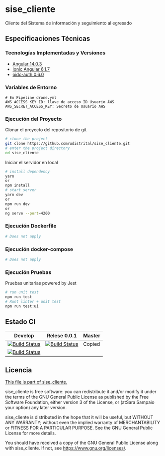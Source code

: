 # sise_cliente
Cliente del Sistema de información y seguimiento al egresado

## Especificaciones Técnicas
### Tecnologías Implementadas y Versiones
* [Angular 14.0.3](https://angular.io/)
* [Ionic Angular 6.1.7](https://ionicframework.com/)
* [oidc-auth 0.6.0](https://github.com/udistrital/oidc-auth-js)

### Variables de Entorno
```shell
# En Pipeline drone.yml
AWS_ACCESS_KEY_ID: llave de acceso ID Usuario AWS
AWS_SECRET_ACCESS_KEY: Secreto de Usuario AWS
```

### Ejecución del Proyecto

Clonar el proyecto del repositorio de git
```bash
# clone the project
git clone https://github.com/udistrital/sise_cliente.git
# enter the project directory
cd sise_cliente
```
Iniciar el servidor en local
```bash
# install dependency
yarn
or
npm install
# start server
yarn dev
or
npm run dev
or
ng serve --port=4200
```

### Ejecución Dockerfile
```bash
# Does not apply
```
### Ejecución docker-compose
```bash
# Does not apply
```
### Ejecución Pruebas

Pruebas unitarias powered by Jest
```bash
# run unit test
npm run test
# Runt linter + unit test
npm run test:ui
```

## Estado CI

| Develop | Relese 0.0.1 | Master |
| -- | -- | -- |
| [![Build Status](https://hubci.portaloas.udistrital.edu.co/api/badges/udistrital/sise_cliente/status.svg?ref=refs/heads/develop)](https://hubci.portaloas.udistrital.edu.co/udistrital/sise_cliente) | [![Build Status](https://hubci.portaloas.udistrital.edu.co/api/badges/udistrital/sise_cliente/status.svg?ref=refs/heads/release/0.0.1)](https://hubci.portaloas.udistrital.edu.co/udistrital/sise_cliente) | Copied
[![Build Status](https://hubci.portaloas.udistrital.edu.co/api/badges/udistrital/sise_cliente/status.svg)](https://hubci.portaloas.udistrital.edu.co/udistrital/sise_cliente) |

## Licencia

[This file is part of sise_cliente.](LICENSE)

sise_cliente is free software: you can redistribute it and/or modify it under the terms of the GNU General Public License as published by the Free Software Foundation, either version 3 of the License, or (atSara Sampaio your option) any later version.

sise_cliente is distributed in the hope that it will be useful, but WITHOUT ANY WARRANTY; without even the implied warranty of MERCHANTABILITY or FITNESS FOR A PARTICULAR PURPOSE. See the GNU General Public License for more details.

You should have received a copy of the GNU General Public License along with sise_cliente. If not, see https://www.gnu.org/licenses/.

